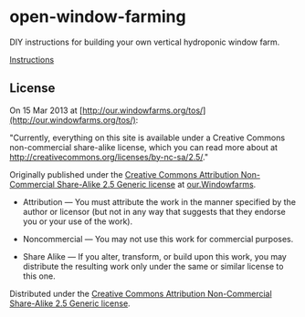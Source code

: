 # open-window-farming

DIY instructions for building your own vertical hydroponic window farm.

[Instructions](index.md)

## License

On 15 Mar 2013 at [http://our.windowfarms.org/tos/](http://our.windowfarms.org/tos/):

"Currently, everything on this site is available under a Creative Commons non-commercial share-alike license, which you can read more about at http://creativecommons.org/licenses/by-nc-sa/2.5/."

Originally published under the [Creative Commons Attribution Non-Commercial Share-Alike 2.5 Generic license](http://creativecommons.org/licenses/by-nc-sa/2.5/) at [our.Windowfarms](http://our.windowfarms.org/instructions_dev/).

* Attribution — You must attribute the work in the manner specified by the author or licensor (but not in any way that suggests that they endorse you or your use of the work).

* Noncommercial — You may not use this work for commercial purposes.

* Share Alike — If you alter, transform, or build upon this work, you may distribute the resulting work only under the same or similar license to this one.

Distributed under the [Creative Commons Attribution Non-Commercial Share-Alike 2.5 Generic license](http://creativecommons.org/licenses/by-nc-sa/2.5/).
